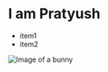 # I am Pratyush

* item1
* item2

![Image of a bunny](https://i.ytimg.com/vi/kYnx7nPw-xo/maxresdefault.jpg)
